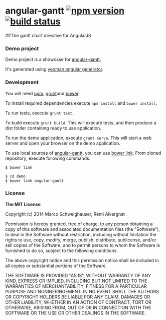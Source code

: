 # angular-gantt [![npm version](http://img.shields.io/npm/v/angular-gantt.svg)](https://npmjs.org/package/angular-gantt) [![build status](http://img.shields.io/travis/angular-gantt/angular-gantt.svg)](https://travis-ci.org/angular-gantt/angular-gantt)
##The gantt chart directive for AngularJS

### Demo project

Demo project is a showcase for [angular-gantt](https://github.com/angular-gantt/angular-gantt).

It's generated using [yeoman angular generator](https://github.com/yeoman/generator-angular).

### Development

You will need [npm](https://www.npmjs.org/), [grunt](http://gruntjs.com/)and [bower](http://bower.io/).

To install required dependencies execute `npm install` and `bower install`.

Tu run tests, execute `grunt test`.

To build execute `grunt build`. This will execute tests, and then produce a dist folder containing ready to use application.

To run the demo application, execute `grunt serve`. This will start a web server and open your browser on the demo application.

To use local sources of [angular-gantt](https://github.com/angular-gantt/angular-gantt), you can use 
[bower link](http://bower.io/docs/api/#link). From cloned repository, execute following commands.

    
    $ bower link
    
    $ cd demo
    $ bower link angular-gantt

### License
**The MIT License**

Copyright (c) 2014 Marco Schweighauser, Rémi Alvergnat

Permission is hereby granted, free of charge, to any person obtaining a copy
of this software and associated documentation files (the "Software"), to deal
in the Software without restriction, including without limitation the rights
to use, copy, modify, merge, publish, distribute, sublicense, and/or sell
copies of the Software, and to permit persons to whom the Software is
furnished to do so, subject to the following conditions:

The above copyright notice and this permission notice shall be included in
all copies or substantial portions of the Software.

THE SOFTWARE IS PROVIDED "AS IS", WITHOUT WARRANTY OF ANY KIND, EXPRESS OR
IMPLIED, INCLUDING BUT NOT LIMITED TO THE WARRANTIES OF MERCHANTABILITY,
FITNESS FOR A PARTICULAR PURPOSE AND NONINFRINGEMENT. IN NO EVENT SHALL THE
AUTHORS OR COPYRIGHT HOLDERS BE LIABLE FOR ANY CLAIM, DAMAGES OR OTHER
LIABILITY, WHETHER IN AN ACTION OF CONTRACT, TORT OR OTHERWISE, ARISING FROM,
OUT OF OR IN CONNECTION WITH THE SOFTWARE OR THE USE OR OTHER DEALINGS IN
THE SOFTWARE.
